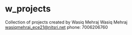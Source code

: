 # w_projects
Collection of projects created by Wasiq Mehraj
Wasiq Mehraj
wasiqmehraj_ece21@nitsri.net
phone: 7006206760
